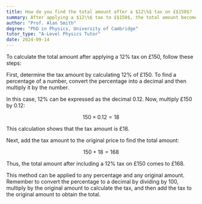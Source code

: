 ```yaml
---
title: How do you find the total amount after a $12\%$ tax on £$150$?
summary: After applying a $12\%$ tax to £$150$, the total amount becomes £$168$.
author: "Prof. Alan Smith"
degree: "PhD in Physics, University of Cambridge"
tutor_type: "A-Level Physics Tutor"
date: 2024-09-14
---
```


To calculate the total amount after applying a 12% tax on £150, follow these steps:

First, determine the tax amount by calculating 12% of £150. To find a percentage of a number, convert the percentage into a decimal and then multiply it by the number.

In this case, 12% can be expressed as the decimal $0.12$. Now, multiply £150 by $0.12$:

$$ 
150 \times 0.12 = 18 
$$

This calculation shows that the tax amount is £18.

Next, add the tax amount to the original price to find the total amount:

$$ 
150 + 18 = 168 
$$

Thus, the total amount after including a 12% tax on £150 comes to £168.

This method can be applied to any percentage and any original amount. Remember to convert the percentage to a decimal by dividing by $100$, multiply by the original amount to calculate the tax, and then add the tax to the original amount to obtain the total.
    